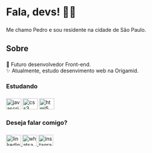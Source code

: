 <h1 align="left">Fala, devs! 👋🏼</h1>

###

<p align="left">Me chamo Pedro e sou residente na cidade de São Paulo.</p>

###

<h2 align="left">Sobre</h2>

###

<p align="left">🎯 Futuro desenvolvedor Front-end.<br>✨ Atualmente, estudo desenvimento web na Origamid.</p>

###

<h3 align="left">Estudando</h3>

###

<div align="left">
  <img src="https://cdn.jsdelivr.net/gh/devicons/devicon/icons/javascript/javascript-original.svg" height="30" width="41" alt="javascript logo"  />
  <img src="https://cdn.jsdelivr.net/gh/devicons/devicon/icons/css3/css3-original.svg" height="30" width="41" alt="css3 logo"  />
  <img src="https://cdn.jsdelivr.net/gh/devicons/devicon/icons/html5/html5-original.svg" height="30" width="41" alt="html5 logo"  />
</div>

###

<h3 align="left">Deseja falar comigo?</h3>

###

<div align="left">
  <a href="https://www.linkedin.com/in/pemessias/" target="_blank">
    <img src="https://raw.githubusercontent.com/maurodesouza/profile-readme-generator/master/src/assets/icons/social/linkedin/default.svg" width="40" height="30" alt="linkedin logo"  />
  </a>
  <a href = "mailto:pemessias10@gmail.com"><img src="https://img.shields.io/badge/Gmail-D14836?style=for-the-badge&logo=gmail&logoColor=white" target="_blank"></a>
  <a href="https://wa.me/5511950505788" target="_blank">
    <img src="https://raw.githubusercontent.com/maurodesouza/profile-readme-generator/master/src/assets/icons/social/whatsapp/default.svg" width="40" height="30" alt="whatsapp logo"  />
  </a>
  <a href="https://www.instagram.com/pemessias_/" target="_blank">
    <img src="https://raw.githubusercontent.com/maurodesouza/profile-readme-generator/master/src/assets/icons/social/instagram/default.svg" width="40" height="30" alt="instagram logo"  />
  </a>
</div>

###
